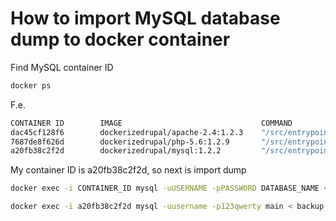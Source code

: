 # How to import MySQL database dump to docker container

Find MySQL container ID

~~~bash
docker ps
~~~

F.e.

~~~bash
CONTAINER ID        IMAGE                               COMMAND                  CREATED             STATUS              PORTS                                      NAMES
dac45cf128f6        dockerizedrupal/apache-2.4:1.2.3    "/src/entrypoint.sh r"   About an hour ago   Up About an hour    80/tcp, 443/tcp                            test_apache_1
7687de8f626d        dockerizedrupal/php-5.6:1.2.9       "/src/entrypoint.sh r"   About an hour ago   Up About an hour    9000/tcp                                   test_php_1
a20fb38c2f2d        dockerizedrupal/mysql:1.2.2         "/src/entrypoint.sh r"   5 weeks ago         Up About an hour    3306/tcp                                   test_mysql_1
~~~

My container ID is a20fb38c2f2d, so next is import dump

~~~bash
docker exec -i CONTAINER_ID mysql -uUSERNAME -pPASSWORD DATABASE_NAME < BACKUPFILENAME.sql
~~~

~~~bash
docker exec -i a20fb38c2f2d mysql -uusername -p123qwerty main < backup.sql
~~~
